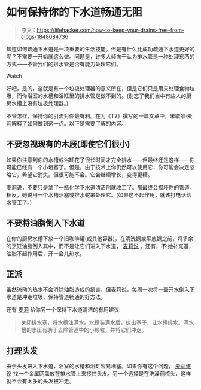 # 如何保持你的下水道畅通无阻

> 原文：<https://lifehacker.com/how-to-keep-your-drains-free-from-clogs-1848084736>

知道如何疏通下水道是一项重要的生活技能。但是有什么比成功疏通下水道更好的呢？不需要一开始就这么做。问题是，许多人倾向于认为排水管是一种处理东西的方式——不管我们的排水管是否有能力处理它们。

Watch

好吧，是的，这就是有一个垃圾处理器的意义所在，但是它们只是用来处理食物垃圾，而你浴室的水槽和浴缸里的排水管是做不到的。(别忘了我们当中有些人的厨房水槽上没有垃圾处理器。)

不管怎样，保持你的引流对你最有利。在为《T2》撰写的一篇文章中，米歇尔·麦莉解释了如何做到这一点。以下是需要了解的内容。

## 不要忽视现有的木屐(即使它们很小)

如果你注意到你的水槽或浴缸花了很长时间才完全排水——但最终还是这样——你可能已经有一个小堵塞了。但是，由于技术上你仍然可以使用它，你可能会决定忽略它，希望它消失。但很可能不会。它会继续增长，变得更糟。

麦莉说，不要只是拿了一瓶化学下水道清洁剂就收工了。那最终会损坏你的管道。相反，她说用一个水槽活塞或排水蛇来处理它。(如果这不起作用，就该打电话给水管工了。)

## 不要将油脂倒入下水道

在你的厨房水槽下放一个旧咖啡罐(或其他容器)，在清洗锅或平底锅之前，将多余的烹饪油脂倒入其中，而不是让它们进入下水道， [麦莉说](https://www.hunker.com/13769336/tips-to-keep-drains-clear) 。还有，不:她补充道，油脂不起作用后，开一会儿热水。

## 正派

虽然流动的热水不会消除油脂造成的损害，但麦莉说，每周一次将一壶开水倒入下水道是冲走垃圾、保持管道畅通的好方法。

还有 [麦莉](https://www.hunker.com/13769336/tips-to-keep-drains-clear) 给你另一个保持下水道清洁的有用建议:

> 关闭排水塞，将水槽注满水。水槽装满水后，拔出塞子，让水槽排水。满水槽的水压有助于去除管道中的小颗粒，并将它们冲走。

## **打理头发**

由于头发进入下水道，浴室的水槽和浴缸容易堵塞。如果你有这个问题， [麦莉建议](https://www.hunker.com/13769336/tips-to-keep-drains-clear) 找一个金属网盖放在排水管上来接住头发。另一个选择是在洗澡前梳头，这样就不会有太多的头发被冲走。